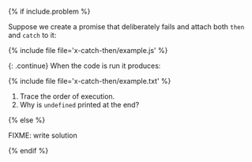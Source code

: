 {% if include.problem %}

Suppose we create a promise that deliberately fails
and attach both `then` and `catch` to it:

{% include file file='x-catch-then/example.js' %}

{: .continue}
When the code is run it produces:

{% include file file='x-catch-then/example.txt' %}

1.  Trace the order of execution.
2.  Why is `undefined` printed at the end?

{% else %}

FIXME: write solution

{% endif %}
